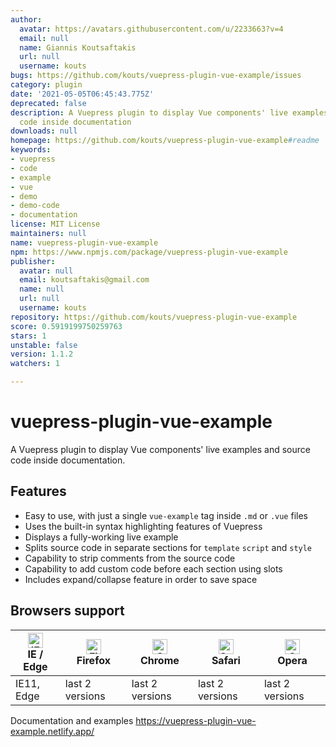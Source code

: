 ```yaml
---
author:
  avatar: https://avatars.githubusercontent.com/u/2233663?v=4
  email: null
  name: Giannis Koutsaftakis
  url: null
  username: kouts
bugs: https://github.com/kouts/vuepress-plugin-vue-example/issues
category: plugin
date: '2021-05-05T06:45:43.775Z'
deprecated: false
description: A Vuepress plugin to display Vue components' live examples and source
  code inside documentation
downloads: null
homepage: https://github.com/kouts/vuepress-plugin-vue-example#readme
keywords:
- vuepress
- code
- example
- vue
- demo
- demo-code
- documentation
license: MIT License
maintainers: null
name: vuepress-plugin-vue-example
npm: https://www.npmjs.com/package/vuepress-plugin-vue-example
publisher:
  avatar: null
  email: koutsaftakis@gmail.com
  name: null
  url: null
  username: kouts
repository: https://github.com/kouts/vuepress-plugin-vue-example
score: 0.5919199750259763
stars: 1
unstable: false
version: 1.1.2
watchers: 1

---
```


# vuepress-plugin-vue-example

A Vuepress plugin to display Vue components\' live examples and source code inside documentation.

## Features

- Easy to use, with just a single `vue-example` tag inside `.md` or `.vue` files
- Uses the built-in syntax highlighting features of Vuepress
- Displays a fully-working live example
- Splits source code in separate sections for `template` `script` and `style`
- Capability to strip comments from the source code
- Capability to add custom code before each section using slots
- Includes expand/collapse feature in order to save space

## Browsers support

| [<img src="https://raw.githubusercontent.com/alrra/browser-logos/master/src/edge/edge_48x48.png" alt="IE / Edge" width="24px" height="24px" />](http://godban.github.io/browsers-support-badges/)<br/>IE / Edge | [<img src="https://raw.githubusercontent.com/alrra/browser-logos/master/src/firefox/firefox_48x48.png" alt="Firefox" width="24px" height="24px" />](http://godban.github.io/browsers-support-badges/)<br/>Firefox | [<img src="https://raw.githubusercontent.com/alrra/browser-logos/master/src/chrome/chrome_48x48.png" alt="Chrome" width="24px" height="24px" />](http://godban.github.io/browsers-support-badges/)<br/>Chrome | [<img src="https://raw.githubusercontent.com/alrra/browser-logos/master/src/safari/safari_48x48.png" alt="Safari" width="24px" height="24px" />](http://godban.github.io/browsers-support-badges/)<br/>Safari | [<img src="https://raw.githubusercontent.com/alrra/browser-logos/master/src/opera/opera_48x48.png" alt="Opera" width="24px" height="24px" />](http://godban.github.io/browsers-support-badges/)<br/>Opera |
| --------- | --------- | --------- | --------- | --------- |
| IE11, Edge| last 2 versions| last 2 versions| last 2 versions| last 2 versions

Documentation and examples
https://vuepress-plugin-vue-example.netlify.app/
